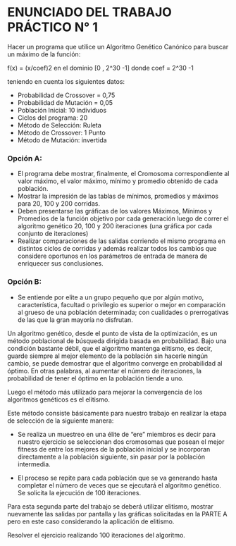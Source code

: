 # ENUNCIADO DEL TRABAJO PRÁCTICO N° 1

Hacer un programa que utilice un Algoritmo Genético Canónico para buscar un máximo de la función:

f(x) = (x/coef)2 en el dominio [0 , 2^30 -1]
donde coef = 2^30 -1

teniendo en cuenta los siguientes datos:

- Probabilidad de Crossover = 0,75
- Probabilidad de Mutación = 0,05
- Población Inicial: 10 individuos
- Ciclos del programa: 20
- Método de Selección: Ruleta
- Método de Crossover: 1 Punto
- Método de Mutación: invertida

### Opción A:

- El programa debe mostrar, finalmente, el Cromosoma correspondiente al valor máximo, el valor máximo, mínimo y promedio obtenido de cada población.
- Mostrar la impresión de las tablas de mínimos, promedios y máximos para 20, 100 y 200 corridas.
- Deben presentarse las gráficas de los valores Máximos, Mínimos y Promedios de la función objetivo por cada generación luego de correr el algoritmo genético 20, 100 y 200 iteraciones (una gráfica por cada conjunto de iteraciones)
- Realizar comparaciones de las salidas corriendo el mismo programa en distintos ciclos de corridas y además realizar todos los cambios que considere oportunos en los parámetros de entrada de manera de enriquecer sus conclusiones.

### Opción B:

- Se entiende por elite a un grupo pequeño que por algún motivo, característica, facultad o privilegio es superior o mejor en comparación al grueso de una población determinada; con cualidades o prerrogativas de las que la gran mayoría no disfrutan.

Un algoritmo genético, desde el punto de vista de la optimización, es un método poblacional de búsqueda dirigida basada en probabilidad. Bajo una condición bastante débil, que el algoritmo mantenga elitismo, es decir, guarde siempre al mejor elemento de la población sin hacerle ningún cambio, se puede demostrar que el algoritmo converge en probabilidad al óptimo. En otras palabras, al aumentar el número de iteraciones, la probabilidad de tener el óptimo en la población tiende a uno.

Luego el método más utilizado para mejorar la convergencia de los algoritmos genéticos es el elitismo.

Este método consiste básicamente para nuestro trabajo en realizar la etapa de selección de la siguiente manera:

- Se realiza un muestreo en una élite de “ere” miembros es decir para nuestro ejercicio se seleccionan dos cromosomas que posean el mejor fitness de entre los mejores de la población inicial y se incorporan directamente a la población siguiente, sin pasar por la población intermedia.

- El proceso se repite para cada población que se va generando hasta completar el número de veces que se ejecutará el algoritmo genético. Se solicita la ejecución de 100 iteraciones.

Para esta segunda parte del trabajo se deberá utilizar elitismo, mostrar nuevamente las salidas por pantalla y las gráficas solicitadas en la PARTE A pero en este caso considerando la aplicación de elitismo.

Resolver el ejercicio realizando 100 iteraciones del algoritmo.
